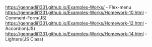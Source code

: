  https://gennadii1331.github.io/Examples-Works/  - Flex-menu<br>
 https://gennadii1331.github.io/Examples-Works/Homework-10.html - Comment-Form(JS)<br>
 https://gennadii1331.github.io/Examples-Works/Homework-12.html - Accordion(JS)<br>
 https://gennadii1331.github.io/Examples-Works/Homework-14.html - Lighters(JS Class)<br>
 
 
